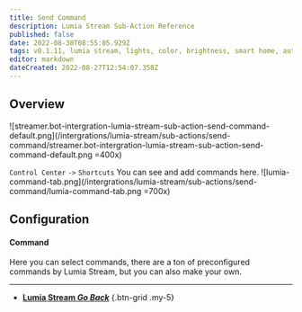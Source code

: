 ```yaml
---
title: Send Command
description: Lumia Stream Sub-Action Reference
published: false
date: 2022-08-30T08:55:05.929Z
tags: v0.1.11, lumia stream, lights, color, brightness, smart home, automation
editor: markdown
dateCreated: 2022-08-27T12:54:07.358Z
---
```


## Overview
![streamer.bot-intergration-lumia-stream-sub-action-send-command-default.png](/intergrations/lumia-stream/sub-actions/send-command/streamer.bot-intergration-lumia-stream-sub-action-send-command-default.png =400x)

`Control Center` `->` `Shortcuts` You can see and add commands here.
![lumia-command-tab.png](/intergrations/lumia-stream/sub-actions/send-command/lumia-command-tab.png =700x)

## Configuration
#### Command
Here you can select commands, there are a ton of preconfigured commands by Lumia Stream, but you can also make your own.

---

- [<i class="mdi mdi-chevron-left"></i> **Lumia Stream *Go Back***](/en/Sub-Actions/Lumia-Stream)
{.btn-grid .my-5}
